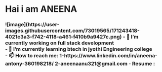 <h1>Hai i am ANEENA </h1>
<h3>
![image](https://user-images.githubusercontent.com/73019565/171243418-4021c3a3-f742-4118-a461-f410b9a9427c.png)
- 🔭 I’m currently working on full stack development<br>
- 🌱 I’m currently learning btech in jyothi Engineering college<br>
- 📫 How to reach me: 1-https://www.linkedin.com/in/aneena-antony-360198218/
                       2-aneenaanu321@gmail.com
- Resume :<src="https://github.com/Aneenaanu321/Resume">
  </h3>

